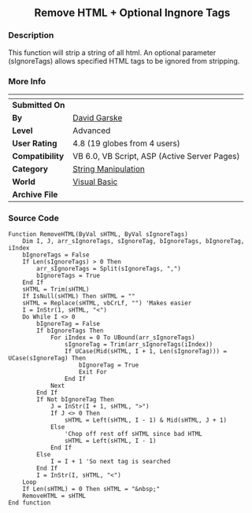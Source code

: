 ﻿<div align="center">

## Remove HTML \+ Optional Ingnore Tags


</div>

### Description

This function will strip a string of all html. An optional parameter (sIgnoreTags) allows specified HTML tags to be ignored from stripping.
 
### More Info
 


<span>             |<span>
---                |---
**Submitted On**   |
**By**             |[David Garske](https://github.com/Planet-Source-Code/PSCIndex/blob/master/ByAuthor/david-garske.md)
**Level**          |Advanced
**User Rating**    |4.8 (19 globes from 4 users)
**Compatibility**  |VB 6\.0, VB Script, ASP \(Active Server Pages\) 
**Category**       |[String Manipulation](https://github.com/Planet-Source-Code/PSCIndex/blob/master/ByCategory/string-manipulation__1-5.md)
**World**          |[Visual Basic](https://github.com/Planet-Source-Code/PSCIndex/blob/master/ByWorld/visual-basic.md)
**Archive File**   |[](https://github.com/Planet-Source-Code/david-garske-remove-html-optional-ingnore-tags__1-37981/archive/master.zip)





### Source Code

```
Function RemoveHTML(ByVal sHTML, ByVal sIgnoreTags)
	Dim I, J, arr_sIgnoreTags, sIgnoreTag, bIgnoreTags, bIgnoreTag, iIndex
	bIgnoreTags = False
	If Len(sIgnoreTags) > 0 Then
		arr_sIgnoreTags = Split(sIgnoreTags, ",")
		bIgnoreTags = True
	End If
	sHTML = Trim(sHTML)
	If IsNull(sHTML) Then sHTML = ""
	sHTML = Replace(sHTML, vbCrLf, "") 'Makes easier
	I = InStr(1, sHTML, "<")
	Do While I <> 0
		bIgnoreTag = False
		If bIgnoreTags Then
			For iIndex = 0 To UBound(arr_sIgnoreTags)
				sIgnoreTag = Trim(arr_sIgnoreTags(iIndex))
				If UCase(Mid(sHTML, I + 1, Len(sIgnoreTag))) = UCase(sIgnoreTag) Then
					bIgnoreTag = True
					Exit For
				End If
			Next
		End If
		If Not bIgnoreTag Then
			J = InStr(I + 1, sHTML, ">")
			If J <> 0 Then
				sHTML = Left(sHTML, I - 1) & Mid(sHTML, J + 1)
			Else
				'Chop off rest off sHTML since bad HTML
				sHTML = Left(sHTML, I - 1)
			End If
		Else
			I = I + 1 'So next tag is searched
		End If
		I = InStr(I, sHTML, "<")
	Loop
	If Len(sHTML) = 0 Then sHTML = "&nbsp;"
	RemoveHTML = sHTML
End function
```

